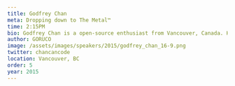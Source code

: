 ```yaml
---
title: Godfrey Chan
meta: Dropping down to The Metal™
time: 2:15PM
bio: Godfrey Chan is a open-source enthusiast from Vancouver, Canada. He is a co-founder at Brewhouse Software and a member of the Ruby on Rails core team. In his previous life, he was also an award-winning WordPress™ plugin author.
author: GORUCO
image: /assets/images/speakers/2015/godfrey_chan_16-9.png
twitter: chancancode
location: Vancouver, BC
order: 5
year: 2015
---
```

